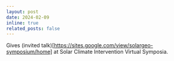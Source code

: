 ```yaml
---
layout: post
date: 2024-02-09
inline: true
related_posts: false
---
```


Gives (invited talk)[https://sites.google.com/view/solargeo-symposium/home] at Solar Climate Intervention Virtual Symposia.

